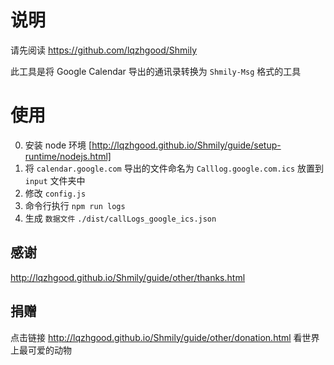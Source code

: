 # 说明

请先阅读 https://github.com/lqzhgood/Shmily

此工具是将 Google Calendar 导出的通讯录转换为 `Shmily-Msg` 格式的工具

# 使用

0. 安装 node 环境 [http://lqzhgood.github.io/Shmily/guide/setup-runtime/nodejs.html]
1. 将 `calendar.google.com` 导出的文件命名为 `Calllog.google.com.ics` 放置到 `input` 文件夹中
2. 修改 `config.js`
3. 命令行执行 `npm run logs`
4. 生成 `数据文件` `./dist/callLogs_google_ics.json`

## 感谢

http://lqzhgood.github.io/Shmily/guide/other/thanks.html

## 捐赠

点击链接 http://lqzhgood.github.io/Shmily/guide/other/donation.html 看世界上最可爱的动物
